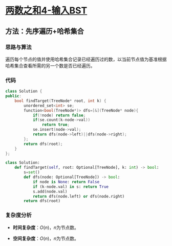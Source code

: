 # [两数之和4-输入BST](https://leetcode-cn.com/problems/two-sum-iv-input-is-a-bst/)

## 方法：先序遍历+哈希集合

### 思路与算法

遍历每个节点的值并使用哈希集合记录已经遍历过的数，以当前节点值为基准根据哈希集合查看所需的另一个数是否已经遍历。

### 代码

```c++
class Solution {
public:
    bool findTarget(TreeNode* root, int k) {
        unordered_set<int> se;
        function<bool(TreeNode*)> dfs=[&](TreeNode* node){
            if(!node) return false;
            if(se.count(k-node->val))
                return true;
            se.insert(node->val);
            return dfs(node->left)||dfs(node->right);
        };
        return dfs(root);
    }
};
```

```python
class Solution:
    def findTarget(self, root: Optional[TreeNode], k: int) -> bool:
        s=set()
        def dfs(node: Optional[TreeNode]) -> bool:
            if node is None: return False
            if (k-node.val) in s: return True
            s.add(node.val)
            return dfs(node.left) or dfs(node.right)
        return dfs(root)
```

### 复杂度分析

- **时间复杂度**：$O(n)$，$n$为节点数。

- **空间复杂度**：$O(n)$，$n$为节点数。
